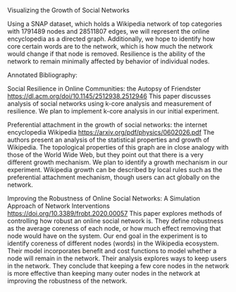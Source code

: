 Visualizing the Growth of Social Networks

Using a SNAP dataset, which holds a Wikipedia network of top categories with 1791489 nodes and 28511807 edges, we will  represent the online encyclopedia as a directed graph. 
Additionally, we hope to identify how core certain words are to the network, which is how much the network would change if that node is removed. Resilience is the ability of the network to remain minimally affected by behavior of individual nodes.


Annotated Bibliography: 

Social Resilience in Online Communities: the Autopsy of Friendster 
https://dl.acm.org/doi/10.1145/2512938.2512946
This paper discusses analysis of social networks using k-core analysis and measurement of resilience. We plan to implement k-core analysis in our initial experiment. 
 
Preferential attachment in the growth of social networks: the internet encyclopedia Wikipedia 
https://arxiv.org/pdf/physics/0602026.pdf
The authors present an analysis of the statistical properties and growth of Wikipedia. The topological properties of this graph are in close analogy with those of the World Wide Web, but they point out that there is a very different growth mechanism. We plan to identify a growth mechanism in our experiment. 
Wikipedia growth can be described by local rules such as the preferential attachment mechanism, though users can act globally on the network. 
 
Improving the Robustness of Online Social Networks: A Simulation Approach of Network Interventions 
https://doi.org/10.3389/frobt.2020.00057 
This paper explores methods of controlling how robust an online social network is. 
They define robustness as the average coreness of each node, or how much effect removing that node would have on the system. Our end goal in the experiment is to identify coreness of different nodes (words) in the Wikipedia ecosystem.
Their model incorporates benefit and cost functions to model whether a node will remain in the network. Their analysis explores ways to keep users in the network. 
They conclude that keeping a few core nodes in the network is more effective than keeping many outer nodes in the network at improving the robustness of the network. 
